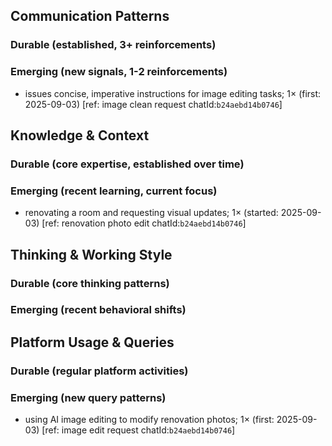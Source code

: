 ## Communication Patterns
### Durable (established, 3+ reinforcements)

### Emerging (new signals, 1-2 reinforcements)
- issues concise, imperative instructions for image editing tasks; 1× (first: 2025-09-03) [ref: image clean request chatId:`b24aebd14b0746`]

## Knowledge & Context
### Durable (core expertise, established over time)

### Emerging (recent learning, current focus)
- renovating a room and requesting visual updates; 1× (started: 2025-09-03) [ref: renovation photo edit chatId:`b24aebd14b0746`]

## Thinking & Working Style
### Durable (core thinking patterns)

### Emerging (recent behavioral shifts)

## Platform Usage & Queries
### Durable (regular platform activities)

### Emerging (new query patterns)
- using AI image editing to modify renovation photos; 1× (first: 2025-09-03) [ref: image edit request chatId:`b24aebd14b0746`]